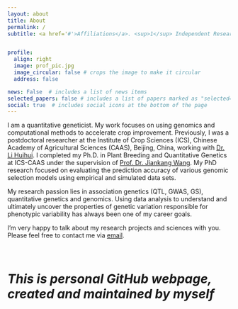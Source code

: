 ```yaml
---
layout: about
title: About
permalink: /
subtitle: <a href='#'>Affiliations</a>. <sup>1</sup> Independent Researcher


profile:
  align: right
  image: prof_pic.jpg
  image_circular: false # crops the image to make it circular
  address: false

news: False  # includes a list of news items
selected_papers: false # includes a list of papers marked as "selected={true}"
social: true  # includes social icons at the bottom of the page
---
```


I am a quantitative geneticist. My work focuses on using genomics and computational methods to accelerate crop improvement. Previously, I was a postdoctoral researcher at the Institute of Crop Sciences (ICS), Chinese Academy of Agricultural Sciences (CAAS), Beijing, China, working with [Dr. Li Huihui](https://isbreedingen.caas.cn/member/staff/294610.htm). I completed my Ph.D. in Plant Breeding and Quantitative Genetics at ICS-CAAS under the supervision of [Prof. Dr. Jiankang Wang](https://isbreedingen.caas.cn/member/staff/294609.htm). My PhD research focused on evaluating the prediction accuracy of various genomic selection models using empirical and simulated data sets.

My research passion lies in association genetics (QTL, GWAS, GS), quantitative genetics and genomics. Using data analysis to understand and ultimately uncover the properties of genetic variation responsible for phenotypic variability has always been one of my career goals.


I’m very happy to talk about my research projects and sciences with you. Please feel free to contact me via [email](mali1990@yahoo.com).  
<br/><br/>  
# _This is personal GitHub webpage, created and maintained by myself_
